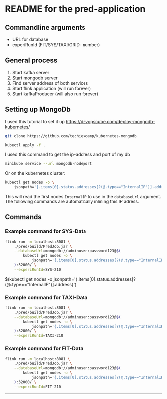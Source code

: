 # README for  the pred-application

## Commandline arguments


* URL for database
* experiRunId (FIT/SYS/TAXI/GRID- number)


## General process

1. Start kafka server
2. Start mongodb server
3. Find server address of both services
4. Start flink application (will run forever)
5. Start kafkaProducer (will also run forever)



## Setting up MongoDb

I used this tutorial to set it up https://devopscube.com/deploy-mongodb-kubernetes/

```bash
git clone https://github.com/techiescamp/kubernetes-mongodb
````

```bash
kubectl apply -f .
```

I used this command to get the ip-address and port of my db
````bash
minikube service --url mongodb-nodeport
````
Or on the kubernetes cluster:
```bash
kubectl get nodes -o \
    jsonpath='{.items[0].status.addresses[?(@.type=="InternalIP")].address}'
```
This will read the first nodes `InternalIP` to use in the `databaseUrl` argument.
The following commands are automatically inlining this IP adress.

<!-- And get the IP-address of a the worker node -->
<!-- Example address: mongodb: -->
<!-- `mongodb://adminuser:password123@192.168.49.2:32000/` -->

## Commands

### Example command for SYS-Data
```bash
flink run -m localhost:8081 \
    ./pred/build/PredJob.jar \
    --databaseUrl=mongodb://adminuser:password123@$(
        kubectl get nodes -o \
            jsonpath='{.items[0].status.addresses[?(@.type=="InternalIP")].address}' \
    ):32000/ \
    --experiRunId=SYS-210
```
$(kubectl get nodes -o jsonpath='{.items[0].status.addresses[?(@.type=="InternalIP")].address}')

### Example command for TAXI-Data
```bash
flink run -m localhost:8081 \
    ./pred/build/PredJob.jar \
    --databaseUrl=mongodb://adminuser:password123@$(
        kubectl get nodes -o \
            jsonpath='{.items[0].status.addresses[?(@.type=="InternalIP")].address}' \
    ):32000/ \
    --experiRunId=TAXI-210
```

### Example command for FIT-Data
```bash
flink run -m localhost:8081 \
    ./pred/build/PredJob.jar \
    --databaseUrl=mongodb://adminuser:password123@$(
        kubectl get nodes -o \
            jsonpath='{.items[0].status.addresses[?(@.type=="InternalIP")].address}' \
    ):32000/ \
    --experiRunId=FIT-210
```

---

<!--
## Deprecated:

Please consider Emmanuels setup for the Kafka-cluster in the kubernetes-folder. For the event-generation please consider the README in the 
`nkafkaProducerFolder`

> ### Setting up Apache Kafka
In the `kafkaProducer` directory is a deployment.yaml file
```bash
kubectl apply -f  deployment.yaml -n kafka 
```
This will deploy the Apache cluster.

Use the following command to get the Kafka-server-bootstrap address
```bash
kubectl get kafka my-cluster -o=jsonpath='{.status.listeners[*].bootstrapServers}{"\n"}' -n kafka
```

This commands tears down the cluster

```bash
kubectl -n kafka delete $(kubectl get strimzi -o name -n kafka)
```

## Setting up Apache Kafka Producer
In the `kafkaProducer` directory is a Dockerfile.

Create the image from Dockerfile:

```bash
minikube image build -t kafka-producer -f ./Dockerfile .
```

**Note**
Please make sure that the bootstrapserver, the application and the expected dataset are correct.
```bash
kubectl run kafka-producer --image=kafka-producer --image-pull-policy=Never --restart=Never --env="BOOTSTRAP_SERVER=192.168.49.2:31316" --env="APPLICATION=pred" --env="DATASET=SYS" --env="SCALING=0.001" --env="TOPIC=test-1" --env="REP=1" --env="DUP=0" --env="MODE=E"

```
---

```bash
flink run -m localhost:8081 ./pred/build/PredJob.jar --deploymentMode L --topoName IdentityTopology --input ./pred/src/main/resources/datasets/SYS_sample_data_senml.csv --experiRunId SYS-210 --scalingFactor 0.01 --outputDir /home/jona/Documents/Bachelor_thesis/logs --taskProp ./pred/src/main/resources/configs/all_tasks.properties --taskName bench
```

### Example command for TAXI-Data
```bash
flink run -m localhost:8081 ./pred/build/PredJob.jar --deploymentMode L --topoName IdentityTopology --input ./pred/src/main/resources/datasets/TAXI_sample_data_senml.csv --experiRunId TAXI-210 --scalingFactor 0.001 --outputDir /home/jona/Documents/Bachelor_thesis/logs --taskProp ./pred/src/main/resources/configs/all_tasks.properties --taskName bench
```


```bash
flink run -m localhost:8081 ./pred/build/PredJob.jar --deploymentMode L --topoName IdentityTopology --input /home/jona/Documents/Bachelor_thesis/Datasets/output_TAXI_small.csv --experiRunId TAXI-210 --scalingFactor 0.001 --outputDir /home/jona/Documents/Bachelor_thesis/logs --taskProp ./pred/src/main/resources/configs/all_tasks.properties --taskName bench
```



Command for my local cluster
/opt/flink/flink-1.18.1/bin/flink run -m localhost:8081 ./pred/build/PredJob.jar --deploymentMode L --topoName IdentityTopology --input /home/jona/Documents/Bachelor_thesis/Datasets/output_TAXI_small.csv --experiRunId TAXI-210 --scalingFactor 0.001 --outputDir /home/jona/Documents/Bachelor_thesis/logs --taskProp ./pred/src/main/resources/configs/all_tasks_local.properties --taskName bench


### Example command for FIT-Data
```bash
flink run -m localhost:8081 ./pred/build/PredJob.jar --deploymentMode L --topoName IdentityTopology --input ./pred/src/main/resources/datasets/FIT_sample_data_senml.csv --experiRunId FIT-210 --scalingFactor 0.001 --outputDir /home/jona/Documents/Bachelor_thesis/logs --taskProp ./pred/src/main/resources/configs/all_tasks.properties --taskName bench
```


```bash
flink run -m localhost:8081 ./pred/build/PredJob.jar --deploymentMode L --topoName IdentityTopology --input /home/jona/Documents/Bachelor_thesis/Datasets/output_FIT.csv --experiRunId FIT-210 --scalingFactor 0.001 --outputDir /home/jona/Documents/Bachelor_thesis/logs --taskProp ./pred/src/main/resources/configs/all_tasks.properties --taskName bench
```
-->

